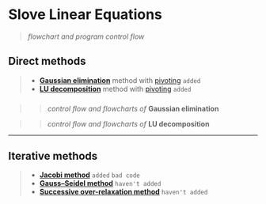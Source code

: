 # Slove Linear Equations
>  _flowchart and program control flow_

## Direct methods

 >  * [**Gaussian elimination**][Gaussian_elimination] method with [pivoting][Pivot_element] `added`<br>
 >  * [**LU decomposition**][LU_decomposition] method with [pivoting][Pivot_element] `added`<br>
###
>> _control flow and flowcharts of_ **Gaussian elimination**

>> _control flow and flowcharts of_ **LU decomposition**

--------------------
## Iterative methods
 >  * [**Jacobi method**][Jacobi_method] `added` `bad code`<br>
 >  * [**Gauss–Seidel method**][Gauss–Seidel_method] `haven't added`<br>
 >  * [**Successive over-relaxation method**][Successive_over-relaxation] `haven't added`<br>

[Gaussian_elimination]:https://en.wikipedia.org/wiki/Gaussian_elimination "Refer to WIKIPEDIA."
[Pivot_element]:https://en.wikipedia.org/wiki/Pivot_element "Refer to WIKIPEDIA."
[LU_decomposition]:https://en.wikipedia.org/wiki/LU_decomposition "Refer to WIKIPEDIA."

[Jacobi_method]:https://en.wikipedia.org/wiki/Jacobi_method "Refer to WIKIPEDIA."
[Gauss–Seidel_method]:https://en.wikipedia.org/wiki/Gauss%E2%80%93Seidel_method "Refer to WIKIPEDIA."
[Successive_over-relaxation]:https://en.wikipedia.org/wiki/Successive_over-relaxation "Refer to WIKIPEDIA."
